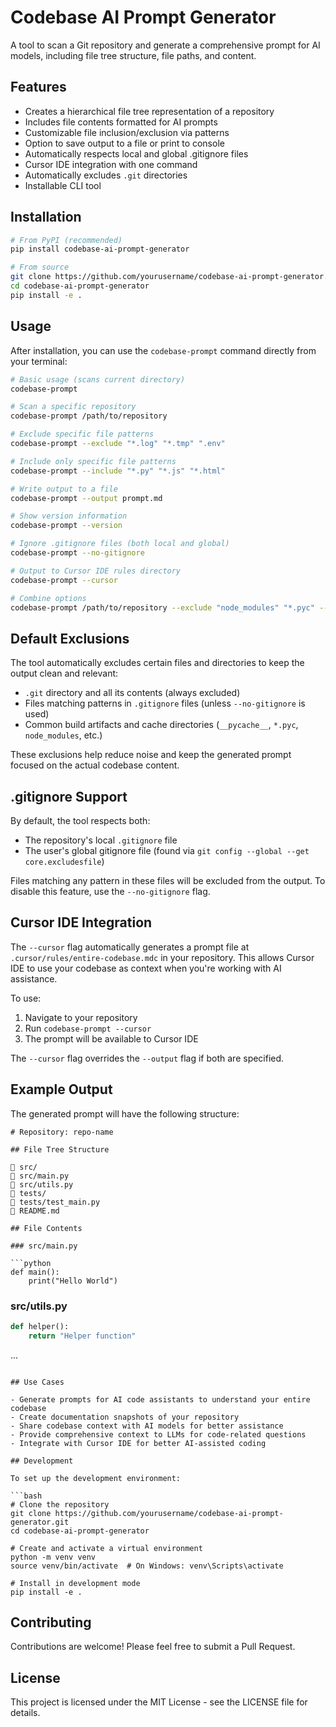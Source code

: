 # Codebase AI Prompt Generator

A tool to scan a Git repository and generate a comprehensive prompt for AI models, including file tree structure, file paths, and content.

## Features

- Creates a hierarchical file tree representation of a repository
- Includes file contents formatted for AI prompts
- Customizable file inclusion/exclusion via patterns
- Option to save output to a file or print to console
- Automatically respects local and global .gitignore files
- Cursor IDE integration with one command
- Automatically excludes `.git` directories
- Installable CLI tool

## Installation

```bash
# From PyPI (recommended)
pip install codebase-ai-prompt-generator

# From source
git clone https://github.com/yourusername/codebase-ai-prompt-generator.git
cd codebase-ai-prompt-generator
pip install -e .
```

## Usage

After installation, you can use the `codebase-prompt` command directly from your terminal:

```bash
# Basic usage (scans current directory)
codebase-prompt

# Scan a specific repository
codebase-prompt /path/to/repository

# Exclude specific file patterns
codebase-prompt --exclude "*.log" "*.tmp" ".env"

# Include only specific file patterns
codebase-prompt --include "*.py" "*.js" "*.html"

# Write output to a file
codebase-prompt --output prompt.md

# Show version information
codebase-prompt --version

# Ignore .gitignore files (both local and global)
codebase-prompt --no-gitignore

# Output to Cursor IDE rules directory
codebase-prompt --cursor

# Combine options
codebase-prompt /path/to/repository --exclude "node_modules" "*.pyc" --include "*.py" "*.js" --output prompt.md
```

## Default Exclusions

The tool automatically excludes certain files and directories to keep the output clean and relevant:

- `.git` directory and all its contents (always excluded)
- Files matching patterns in `.gitignore` files (unless `--no-gitignore` is used)
- Common build artifacts and cache directories (`__pycache__`, `*.pyc`, `node_modules`, etc.)

These exclusions help reduce noise and keep the generated prompt focused on the actual codebase content.

## .gitignore Support

By default, the tool respects both:
- The repository's local `.gitignore` file
- The user's global gitignore file (found via `git config --global --get core.excludesfile`)

Files matching any pattern in these files will be excluded from the output. To disable this feature, use the `--no-gitignore` flag.

## Cursor IDE Integration

The `--cursor` flag automatically generates a prompt file at `.cursor/rules/entire-codebase.mdc` in your repository. This allows Cursor IDE to use your codebase as context when you're working with AI assistance.

To use:

1. Navigate to your repository
2. Run `codebase-prompt --cursor`
3. The prompt will be available to Cursor IDE

The `--cursor` flag overrides the `--output` flag if both are specified.

## Example Output

The generated prompt will have the following structure:

```
# Repository: repo-name

## File Tree Structure

📁 src/
📄 src/main.py
📄 src/utils.py
📁 tests/
📄 tests/test_main.py
📄 README.md

## File Contents

### src/main.py

```python
def main():
    print("Hello World")
```

### src/utils.py

```python
def helper():
    return "Helper function"
```

...
```

## Use Cases

- Generate prompts for AI code assistants to understand your entire codebase
- Create documentation snapshots of your repository
- Share codebase context with AI models for better assistance
- Provide comprehensive context to LLMs for code-related questions
- Integrate with Cursor IDE for better AI-assisted coding

## Development

To set up the development environment:

```bash
# Clone the repository
git clone https://github.com/yourusername/codebase-ai-prompt-generator.git
cd codebase-ai-prompt-generator

# Create and activate a virtual environment
python -m venv venv
source venv/bin/activate  # On Windows: venv\Scripts\activate

# Install in development mode
pip install -e .
```

## Contributing

Contributions are welcome! Please feel free to submit a Pull Request.

## License

This project is licensed under the MIT License - see the LICENSE file for details.
